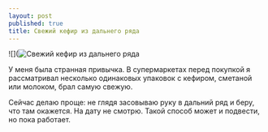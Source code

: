 ```yaml
---
layout: post
published: true
title: Свежий кефир из дальнего ряда
---
```

![](![Свежий кефир из дальнего ряда]({{site.baseurl}}/media/fresh-lifehack.png)

У меня была странная привычка. В супермаркетах перед покупкой я рассматривал несколько одинаковых упаковок с кефиром, сметаной или молоком, брал самую свежую. 

Сейчас делаю проще: не глядя засовываю руку в дальний ряд и беру, что там окажется. На дату не смотрю. Такой способ может и подвести, но пока работает.